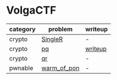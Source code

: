 # VolgaCTF

category | problem | writeup
--- | --- | ---
crypto | [SingleR](crypto/SingleR) | -
crypto | [pq](crypto/pq) | [writeup](crypto/pq/writeup.md)
crypto | [qr](crypto/qr) | -
pwnable | [warm_of_pon](pwnable/warm_of_pon) | -

